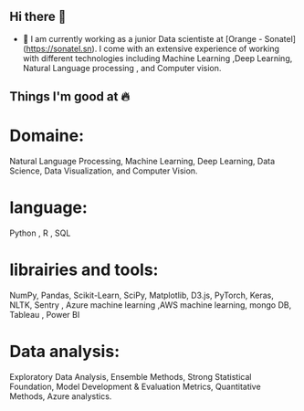 ## Hi there 👋  
- 👀 I am currently working as a junior Data scientiste at [Orange - Sonatel] (https://sonatel.sn). I come with an extensive experience of working with different technologies        including Machine Learning ,Deep Learning, Natural Language processing , and Computer vision.
## Things I'm good at 🔥
# Domaine: 
Natural Language Processing, Machine Learning, Deep Learning, Data Science, Data Visualization, and Computer Vision.
# language:
Python , R , SQL
# librairies and tools:
 NumPy, Pandas, Scikit-Learn, SciPy, Matplotlib, D3.js, PyTorch, Keras, NLTK, Sentry , Azure machine learning ,AWS machine learning, mongo DB, Tableau , Power BI
# Data analysis:
Exploratory Data Analysis, Ensemble Methods, Strong Statistical Foundation, Model Development & Evaluation Metrics, Quantitative Methods, Azure analystics.
